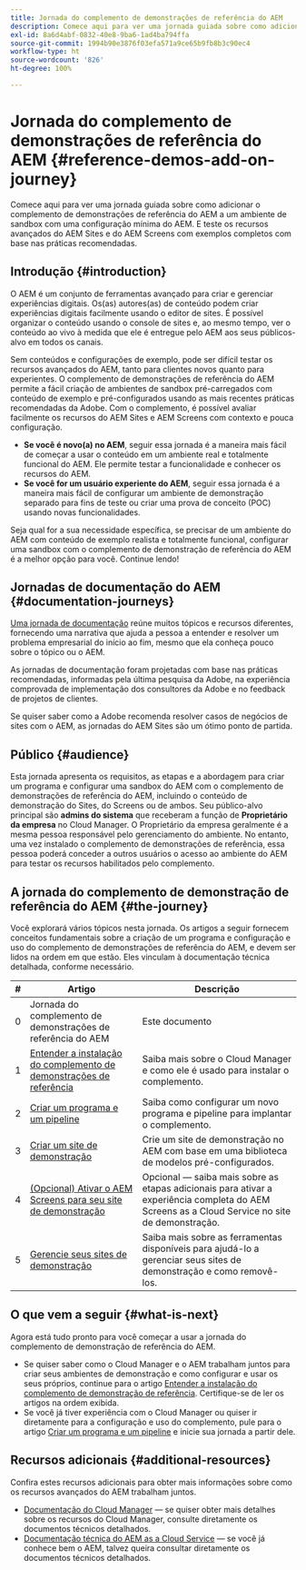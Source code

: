 ```yaml
---
title: Jornada do complemento de demonstrações de referência do AEM
description: Comece aqui para ver uma jornada guiada sobre como adicionar o complemento de demonstrações de referência do AEM a um ambiente de sandbox com uma configuração mínima do AEM. E teste os recursos avançados do AEM com exemplos completos com base nas práticas recomendadas.
exl-id: 8a6d4abf-0832-40e8-9ba6-1ad4ba794ffa
source-git-commit: 1994b90e3876f03efa571a9ce65b9fb8b3c90ec4
workflow-type: ht
source-wordcount: '826'
ht-degree: 100%

---
```


# Jornada do complemento de demonstrações de referência do AEM {#reference-demos-add-on-journey}

Comece aqui para ver uma jornada guiada sobre como adicionar o complemento de demonstrações de referência do AEM a um ambiente de sandbox com uma configuração mínima do AEM. E teste os recursos avançados do AEM Sites e do AEM Screens com exemplos completos com base nas práticas recomendadas.

## Introdução {#introduction}

O AEM é um conjunto de ferramentas avançado para criar e gerenciar experiências digitais. Os(as) autores(as) de conteúdo podem criar experiências digitais facilmente usando o editor de sites. É possível organizar o conteúdo usando o console de sites e, ao mesmo tempo, ver o conteúdo ao vivo à medida que ele é entregue pelo AEM aos seus públicos-alvo em todos os canais.

Sem conteúdos e configurações de exemplo, pode ser difícil testar os recursos avançados do AEM, tanto para clientes novos quanto para experientes. O complemento de demonstrações de referência do AEM permite a fácil criação de ambientes de sandbox pré-carregados com conteúdo de exemplo e pré-configurados usando as mais recentes práticas recomendadas da Adobe. Com o complemento, é possível avaliar facilmente os recursos do AEM Sites e AEM Screens com contexto e pouca configuração.

* **Se você é novo(a) no AEM**, seguir essa jornada é a maneira mais fácil de começar a usar o conteúdo em um ambiente real e totalmente funcional do AEM. Ele permite testar a funcionalidade e conhecer os recursos do AEM.
* **Se você for um usuário experiente do AEM**, seguir essa jornada é a maneira mais fácil de configurar um ambiente de demonstração separado para fins de teste ou criar uma prova de conceito (POC) usando novas funcionalidades.

Seja qual for a sua necessidade específica, se precisar de um ambiente do AEM com conteúdo de exemplo realista e totalmente funcional, configurar uma sandbox com o complemento de demonstração de referência do AEM é a melhor opção para você. Continue lendo!

## Jornadas de documentação do AEM {#documentation-journeys}

[Uma jornada de documentação](/help/journey-documentation/documentation-journeys.md) reúne muitos tópicos e recursos diferentes, fornecendo uma narrativa que ajuda a pessoa a entender e resolver um problema empresarial do início ao fim, mesmo que ela conheça pouco sobre o tópico ou o AEM.

As jornadas de documentação foram projetadas com base nas práticas recomendadas, informadas pela última pesquisa da Adobe, na experiência comprovada de implementação dos consultores da Adobe e no feedback de projetos de clientes.

Se quiser saber como a Adobe recomenda resolver casos de negócios de sites com o AEM, as jornadas do AEM Sites são um ótimo ponto de partida.

## Público {#audience}

Esta jornada apresenta os requisitos, as etapas e a abordagem para criar um programa e configurar uma sandbox do AEM com o complemento de demonstrações de referência do AEM, incluindo o conteúdo de demonstração do Sites, do Screens ou de ambos. Seu público-alvo principal são **admins do sistema** que receberam a função de **Proprietário da empresa** no Cloud Manager. O Proprietário da empresa geralmente é a mesma pessoa responsável pelo gerenciamento do ambiente. No entanto, uma vez instalado o complemento de demonstrações de referência, essa pessoa poderá conceder a outros usuários o acesso ao ambiente do AEM para testar os recursos habilitados pelo complemento.

## A jornada do complemento de demonstração de referência do AEM {#the-journey}

Você explorará vários tópicos nesta jornada. Os artigos a seguir fornecem conceitos fundamentais sobre a criação de um programa e configuração e uso do complemento de demonstrações de referência do AEM, e devem ser lidos na ordem em que estão. Eles vinculam à documentação técnica detalhada, conforme necessário.

| # | Artigo | Descrição |
|---|---|---|
| 0 | Jornada do complemento de demonstrações de referência do AEM | Este documento |
| 1 | [Entender a instalação do complemento de demonstrações de referência](installation.md) | Saiba mais sobre o Cloud Manager e como ele é usado para instalar o complemento. |
| 2 | [Criar um programa e um pipeline](create-program.md) | Saiba como configurar um novo programa e pipeline para implantar o complemento. |
| 3 | [Criar um site de demonstração](create-site.md) | Crie um site de demonstração no AEM com base em uma biblioteca de modelos pré-configurados. |
| 4 | [(Opcional) Ativar o AEM Screens para seu site de demonstração](screens.md) | Opcional — saiba mais sobre as etapas adicionais para ativar a experiência completa do AEM Screens as a Cloud Service no site de demonstração. |
| 5 | [Gerencie seus sites de demonstração](manage.md) | Saiba mais sobre as ferramentas disponíveis para ajudá-lo a gerenciar seus sites de demonstração e como removê-los. |

## O que vem a seguir {#what-is-next}

Agora está tudo pronto para você começar a usar a jornada do complemento de demonstração de referência do AEM.

* Se quiser saber como o Cloud Manager e o AEM trabalham juntos para criar seus ambientes de demonstração e como configurar e usar os seus próprios, continue para o artigo [Entender a instalação do complemento de demonstração de referência](installation.md). Certifique-se de ler os artigos na ordem exibida.
* Se você já tiver experiência com o Cloud Manager ou quiser ir diretamente para a configuração e uso do complemento, pule para o artigo [Criar um programa e um pipeline](create-program.md) e inicie sua jornada a partir dele.

## Recursos adicionais {#additional-resources}

Confira estes recursos adicionais para obter mais informações sobre como os recursos avançados do AEM trabalham juntos.

* [Documentação do Cloud Manager](https://experienceleague.adobe.com/docs/experience-manager-cloud-service/content/onboarding/journey/cloud-manager.html?lang=pt-BR) — se quiser obter mais detalhes sobre os recursos do Cloud Manager, consulte diretamente os documentos técnicos detalhados.
* [Documentação técnica do AEM as a Cloud Service](https://experienceleague.adobe.com/docs/experience-manager-cloud-service.html?lang=pt-BR) — se você já conhece bem o AEM, talvez queira consultar diretamente os documentos técnicos detalhados.
